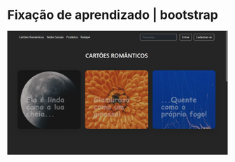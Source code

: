 # Fixação de aprendizado | bootstrap

<div align="center">

![Design preview for the project](images/Usando%20Bootstrap%20_D%20-%20Google%20Chrome%2006_08_2022%2022_11_50.png)

</div>